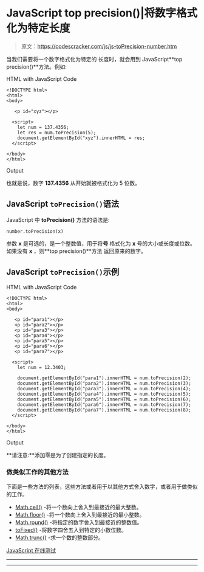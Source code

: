 # JavaScript top precision()|将数字格式化为特定长度

> 原文：<https://codescracker.com/js/js-toPrecision-number.htm>

当我们需要将一个数字格式化为特定的 长度时，就会用到 JavaScript**top precision()**方法。例如:

HTML with JavaScript Code

```
<!DOCTYPE html>
<html>
<body>

   <p id="xyz"></p>

  <script>
    let num = 137.4356;
    let res = num.toPrecision(5);
    document.getElementById("xyz").innerHTML = res;
  </script>

</body>
</html>
```

Output

也就是说，数字 **137.4356** 从开始就被格式化为 5 位数。

## JavaScript `toPrecision()`语法

JavaScript 中 **toPrecision()** 方法的语法是:

```
number.toPrecision(x)
```

参数 **x** 是可选的，是一个整数值，用于将**号** 格式化为 **x** 号的大小或长度或位数。如果没有 **x** ，则**top precision()**方法 返回原来的数字。

## JavaScript `toPrecision()`示例

HTML with JavaScript Code

```
<!DOCTYPE html>
<html>
<body>

   <p id="para1"></p>
   <p id="para2"></p>
   <p id="para3"></p>
   <p id="para4"></p>
   <p id="para5"></p>
   <p id="para6"></p>
   <p id="para7"></p>

  <script>
    let num = 12.3403;

    document.getElementById("para1").innerHTML = num.toPrecision(2);
    document.getElementById("para2").innerHTML = num.toPrecision(3);
    document.getElementById("para3").innerHTML = num.toPrecision(4);
    document.getElementById("para4").innerHTML = num.toPrecision(5);
    document.getElementById("para5").innerHTML = num.toPrecision(6);
    document.getElementById("para6").innerHTML = num.toPrecision(7);
    document.getElementById("para7").innerHTML = num.toPrecision(8);
  </script>

</body>
</html>
```

Output

**请注意:**添加零是为了创建指定的长度。

### 做类似工作的其他方法

下面是一些方法的列表，这些方法或者用于以其他方式舍入数字，或者用于做类似的工作。

*   [Math.ceil()](/js/js-Math-ceil.htm) -将一个数向上舍入到最接近的最大整数。
*   [Math.floor()](/js/js-Math-floor.htm) -将一个数向上舍入到最接近的最小整数。
*   [Math.round()](/js/js-Math-round.htm) -将指定的数字舍入到最接近的整数值。
*   [toFixed()](/js/js-toFixed-number.htm) -将数字四舍五入到特定的小数位数。
*   [Math.trunc()](/js/js-Math-trunc.htm) -求一个数的整数部分。

[JavaScript 在线测试](/exam/showtest.php?subid=6)

* * *

* * *